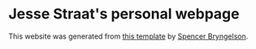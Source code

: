 # Jesse Straat's personal webpage

This website was generated from [this template](https://github.com/sbryngelson/academic-website-template) by [Spencer Bryngelson](https://comp-physics.group).